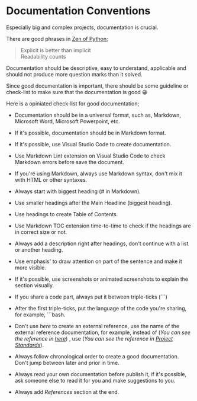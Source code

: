 # Documentation Conventions

Especially big and complex projects, documentation is crucial.

There are good phrases in [Zen of Python](https://www.python.org/dev/peps/pep-0020/#the-zen-of-python);

> Explicit is better than implicit  
  Readability counts

Documentation should be descriptive, easy to understand, applicable and should not produce more question marks than it solved.

Since good documentation is important, there should be some guideline or check-list to make sure that the documentation is good 😀

Here is a opiniated check-list for good documentation;

* Documentation should be in a universal format, such as, Markdown, Microsoft Word, Microsoft Powerpoint, etc.

* If it's possible, documentation should be in Markdown format.

* If it's possible, use Visual Studio Code to create documentation.

* Use Markdown Lint extension on Visual Studio Code to check Markdown errors before save the document.

* If you're using Markdown, always use Markdown syntax, don't mix it with HTML or other syntaxes.

* Always start with biggest heading (# in Markdown).

* Use smaller headings after the Main Headline (biggest heading).

* Use headings to create Table of Contents.

* Use Markdown TOC extension time-to-time to check if the headings are in correct size or not.

* Always add a description right after headings, don't continue with a list or another heading.

* Use emphasis' to draw attention on part of the sentence and make it more visible.

* If it's possible, use screenshots or animated screenshots to explain the section visually.

* If you share a code part, always put it between triple-ticks (```)

* After the first triple-ticks, put the language of the code you're sharing, for example, ```bash.

* Don't use _here_ to create an external reference, use the name of the external reference documentation, for example, instead of (_You can see the reference in [here](https://github.com/polatengin/project-standards)_) , use (_You can see the reference in [Project Standards](https://github.com/polatengin/project-standards)_).

* Always follow chronological order to create a good documentation. Don't jump between later and prior in time.

* Always read your own documentation before publish it, if it's possible, ask someone else to read it for you and make suggestions to you.

* Always add _References_ section at the end.
